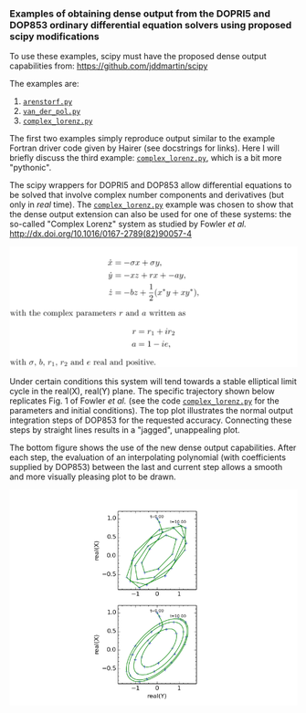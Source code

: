### Examples of obtaining dense output from the DOPRI5 and DOP853 ordinary differential equation solvers using proposed scipy modifications

To use these examples, scipy must have the proposed dense output capabilities from: https://github.com/jddmartin/scipy

The examples are:

1. [`arenstorf.py`](examples/arenstorf.py)
2. [`van_der_pol.py`](examples/van_der_pol.py)
3. [`complex_lorenz.py`](examples/complex_lorenz.py)

The first two examples simply reproduce output similar to the example Fortran driver code given by Hairer (see docstrings for links).  Here I will briefly discuss the third example:  [`complex_lorenz.py`](examples/complex_lorenz.py), which is a bit more "pythonic".

The scipy wrappers for DOPRI5 and DOP853 allow differential equations to be solved that involve complex number components and derivatives (but only in *real* time).  The [`complex_lorenz.py`](examples/complex_lorenz.py) example was chosen to show that the dense output extension can also be used for one of these systems: the so-called "Complex Lorenz" system as studied by Fowler *et al.* 
http://dx.doi.org/10.1016/0167-2789(82)90057-4

![Alt text](complex_lorenz_latex/complex_lorenz_equations.png "Optional title")

Under certain conditions this system will tend towards a stable elliptical limit cycle in the real(X), real(Y) plane.  The specific trajectory shown below replicates Fig. 1 of Fowler *et al.*  (see the code [`complex_lorenz.py`](examples/complex_lorenz.py) for the parameters and initial conditions). The top plot illustrates the normal output integration steps of DOP853 for the requested accuracy.  Connecting these steps by straight lines results in a "jagged", unappealing plot.  

The bottom figure shows the use of the new dense output capabilities. After each step, the evaluation of an interpolating polynomial (with coefficients supplied by DOP853) between the last and current step allows a smooth and more visually pleasing plot to be drawn.

![Alt text](examples/reproduction_of_figure_1_of_fowler_et_al.png "Optional title")